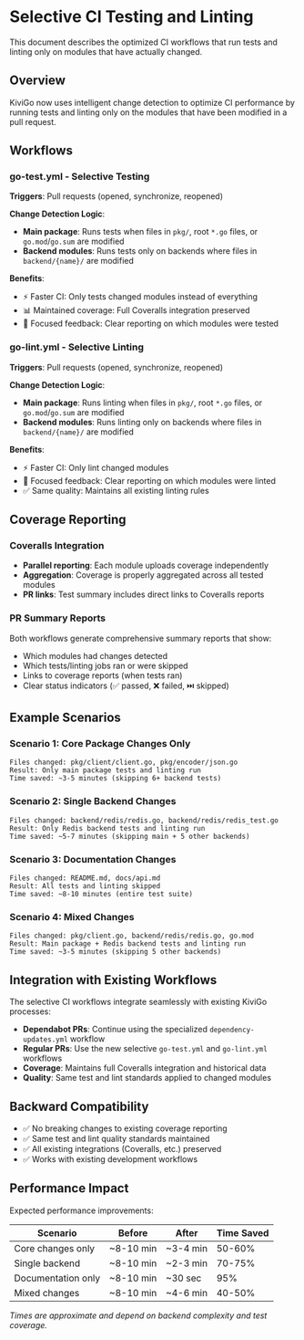 # Selective CI Testing and Linting

This document describes the optimized CI workflows that run tests and linting only on modules that have actually changed.

## Overview

KiviGo now uses intelligent change detection to optimize CI performance by running tests and linting only on the modules that have been modified in a pull request.

## Workflows

### go-test.yml - Selective Testing

**Triggers**: Pull requests (opened, synchronize, reopened)

**Change Detection Logic**:
- **Main package**: Runs tests when files in `pkg/`, root `*.go` files, or `go.mod`/`go.sum` are modified
- **Backend modules**: Runs tests only on backends where files in `backend/{name}/` are modified

**Benefits**:
- ⚡ Faster CI: Only tests changed modules instead of everything
- 📊 Maintained coverage: Full Coveralls integration preserved  
- 🎯 Focused feedback: Clear reporting on which modules were tested

### go-lint.yml - Selective Linting

**Triggers**: Pull requests (opened, synchronize, reopened)

**Change Detection Logic**:
- **Main package**: Runs linting when files in `pkg/`, root `*.go` files, or `go.mod`/`go.sum` are modified
- **Backend modules**: Runs linting only on backends where files in `backend/{name}/` are modified

**Benefits**:
- ⚡ Faster CI: Only lint changed modules
- 🎯 Focused feedback: Clear reporting on which modules were linted
- ✅ Same quality: Maintains all existing linting rules

## Coverage Reporting

### Coveralls Integration

- **Parallel reporting**: Each module uploads coverage independently
- **Aggregation**: Coverage is properly aggregated across all tested modules
- **PR links**: Test summary includes direct links to Coveralls reports

### PR Summary Reports

Both workflows generate comprehensive summary reports that show:
- Which modules had changes detected
- Which tests/linting jobs ran or were skipped
- Links to coverage reports (when tests ran)
- Clear status indicators (✅ passed, ❌ failed, ⏭️ skipped)

## Example Scenarios

### Scenario 1: Core Package Changes Only
```
Files changed: pkg/client/client.go, pkg/encoder/json.go
Result: Only main package tests and linting run
Time saved: ~3-5 minutes (skipping 6+ backend tests)
```

### Scenario 2: Single Backend Changes
```
Files changed: backend/redis/redis.go, backend/redis/redis_test.go  
Result: Only Redis backend tests and linting run
Time saved: ~5-7 minutes (skipping main + 5 other backends)
```

### Scenario 3: Documentation Changes
```
Files changed: README.md, docs/api.md
Result: All tests and linting skipped
Time saved: ~8-10 minutes (entire test suite)
```

### Scenario 4: Mixed Changes
```
Files changed: pkg/client.go, backend/redis/redis.go, go.mod
Result: Main package + Redis backend tests and linting run  
Time saved: ~3-5 minutes (skipping 5 other backends)
```

## Integration with Existing Workflows

The selective CI workflows integrate seamlessly with existing KiviGo processes:

- **Dependabot PRs**: Continue using the specialized `dependency-updates.yml` workflow
- **Regular PRs**: Use the new selective `go-test.yml` and `go-lint.yml` workflows
- **Coverage**: Maintains full Coveralls integration and historical data
- **Quality**: Same test and lint standards applied to changed modules

## Backward Compatibility

- ✅ No breaking changes to existing coverage reporting
- ✅ Same test and lint quality standards maintained
- ✅ All existing integrations (Coveralls, etc.) preserved
- ✅ Works with existing development workflows

## Performance Impact

Expected performance improvements:

| Scenario | Before | After | Time Saved |
|----------|--------|-------|------------|
| Core changes only | ~8-10 min | ~3-4 min | 50-60% |
| Single backend | ~8-10 min | ~2-3 min | 70-75% |
| Documentation only | ~8-10 min | ~30 sec | 95% |
| Mixed changes | ~8-10 min | ~4-6 min | 40-50% |

*Times are approximate and depend on backend complexity and test coverage.*